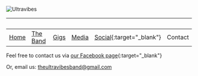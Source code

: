 ![Ultravibes](https://scontent.fbos1-1.fna.fbcdn.net/v/t1.0-9/55492985_332890087357228_108962916572594176_o.jpg?_nc_cat=100&_nc_sid=6e5ad9&_nc_ohc=apxkqkfxRhYAX9g1FpF&_nc_ht=scontent.fbos1-1.fna&oh=54b5f0af0fe6447625510dfca9c4efb6&oe=5EC0F420)

| &nbsp;               | &nbsp;             | &nbsp;         | &nbsp;            | &nbsp;                                                                | &nbsp;  |
| -------------------- | ------------------ | -------------- | ----------------- | --------------------------------------------------------------------- | ------- |
| [Home](./index.html) | [The Band](./band) | [Gigs](./gigs) | [Media](./photos) | [Social](https://www.facebook.com/UltraVibesBand/){:target="\_blank"} | Contact |

Feel free to contact us via [our Facebook page](https://www.facebook.com/UltraVibesBand){:target="\_blank"}

Or, email us: [theultravibesband@gmail.com](mailto:theultravibesband@gmail.com)
